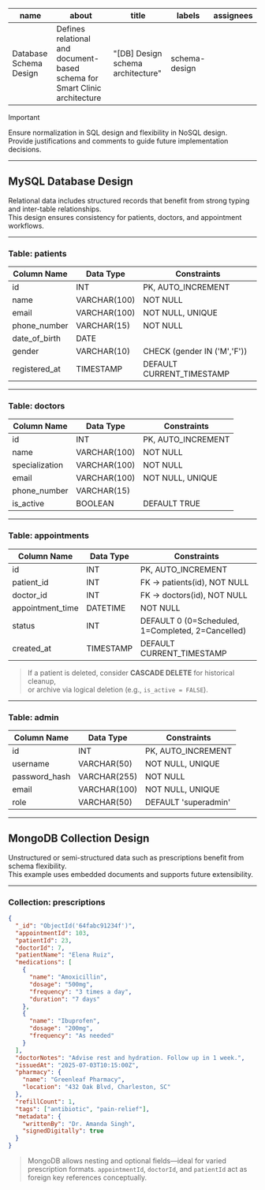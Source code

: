 | name                  | about                                                                       | title                             | labels       | assignees |
|-----------------------|------------------------------------------------------------------------------|-----------------------------------|--------------|-----------|
| Database Schema Design | Defines relational and document-based schema for Smart Clinic architecture | "[DB] Design schema architecture" | schema-design |           |

> [!IMPORTANT]  
> Ensure normalization in SQL design and flexibility in NoSQL design.  
> Provide justifications and comments to guide future implementation decisions.

---

## **MySQL Database Design**

Relational data includes structured records that benefit from strong typing and inter-table relationships.  
This design ensures consistency for patients, doctors, and appointment workflows.

---

### **Table: patients**

| Column Name    | Data Type     | Constraints                  |
|----------------|---------------|------------------------------|
| id             | INT           | PK, AUTO_INCREMENT           |
| name           | VARCHAR(100)  | NOT NULL                     |
| email          | VARCHAR(100)  | NOT NULL, UNIQUE             |
| phone_number   | VARCHAR(15)   | NOT NULL                     |
| date_of_birth  | DATE          |                              |
| gender         | VARCHAR(10)   | CHECK (gender IN ('M','F'))  |
| registered_at  | TIMESTAMP     | DEFAULT CURRENT_TIMESTAMP    |

---

### **Table: doctors**

| Column Name     | Data Type     | Constraints                     |
|------------------|---------------|---------------------------------|
| id               | INT           | PK, AUTO_INCREMENT              |
| name             | VARCHAR(100)  | NOT NULL                        |
| specialization   | VARCHAR(100)  | NOT NULL                        |
| email            | VARCHAR(100)  | NOT NULL, UNIQUE                |
| phone_number     | VARCHAR(15)   |                                 |
| is_active        | BOOLEAN       | DEFAULT TRUE                    |

---

### **Table: appointments**

| Column Name      | Data Type     | Constraints                            |
|-------------------|---------------|----------------------------------------|
| id                | INT           | PK, AUTO_INCREMENT                     |
| patient_id        | INT           | FK → patients(id), NOT NULL            |
| doctor_id         | INT           | FK → doctors(id), NOT NULL             |
| appointment_time  | DATETIME      | NOT NULL                               |
| status            | INT           | DEFAULT 0 (0=Scheduled, 1=Completed, 2=Cancelled) |
| created_at        | TIMESTAMP     | DEFAULT CURRENT_TIMESTAMP              |

> If a patient is deleted, consider **CASCADE DELETE** for historical cleanup,  
> or archive via logical deletion (e.g., `is_active = FALSE`).

---

### **Table: admin**

| Column Name  | Data Type     | Constraints               |
|---------------|---------------|---------------------------|
| id            | INT           | PK, AUTO_INCREMENT        |
| username      | VARCHAR(50)   | NOT NULL, UNIQUE          |
| password_hash | VARCHAR(255)  | NOT NULL                  |
| email         | VARCHAR(100)  | NOT NULL, UNIQUE          |
| role          | VARCHAR(50)   | DEFAULT 'superadmin'      |

---

## **MongoDB Collection Design**

Unstructured or semi-structured data such as prescriptions benefit from schema flexibility.  
This example uses embedded documents and supports future extensibility.

---

### **Collection: prescriptions**

```json
{
  "_id": "ObjectId('64fabc91234f')",
  "appointmentId": 103,
  "patientId": 23,
  "doctorId": 7,
  "patientName": "Elena Ruiz",
  "medications": [
    {
      "name": "Amoxicillin",
      "dosage": "500mg",
      "frequency": "3 times a day",
      "duration": "7 days"
    },
    {
      "name": "Ibuprofen",
      "dosage": "200mg",
      "frequency": "As needed"
    }
  ],
  "doctorNotes": "Advise rest and hydration. Follow up in 1 week.",
  "issuedAt": "2025-07-03T10:15:00Z",
  "pharmacy": {
    "name": "Greenleaf Pharmacy",
    "location": "432 Oak Blvd, Charleston, SC"
  },
  "refillCount": 1,
  "tags": ["antibiotic", "pain-relief"],
  "metadata": {
    "writtenBy": "Dr. Amanda Singh",
    "signedDigitally": true
  }
}
````

> MongoDB allows nesting and optional fields—ideal for varied prescription formats.
> `appointmentId`, `doctorId`, and `patientId` act as foreign key references conceptually.
